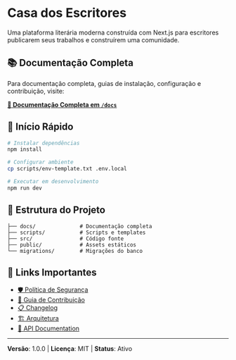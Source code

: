 # Casa dos Escritores

Uma plataforma literária moderna construída com Next.js para escritores publicarem seus trabalhos e construírem uma comunidade.

## 📚 Documentação Completa

Para documentação completa, guias de instalação, configuração e contribuição, visite:

**[📖 Documentação Completa em `/docs`](./docs/README.md)**

## 🚀 Início Rápido

```bash
# Instalar dependências
npm install

# Configurar ambiente
cp scripts/env-template.txt .env.local

# Executar em desenvolvimento
npm run dev
```

## 📂 Estrutura do Projeto

```
├── docs/              # Documentação completa
├── scripts/           # Scripts e templates
├── src/               # Código fonte
├── public/            # Assets estáticos
└── migrations/        # Migrações do banco
```

## 🔗 Links Importantes

- [🛡️ Política de Segurança](./docs/SECURITY.md)
- [🤝 Guia de Contribuição](./docs/CONTRIBUTING.md)
- [📋 Changelog](./docs/CHANGELOG.md)
- [🏗️ Arquitetura](./docs/ARCHITECTURE.md)
- [📡 API Documentation](./docs/API.md)

---

**Versão**: 1.0.0 | **Licença**: MIT | **Status**: Ativo 